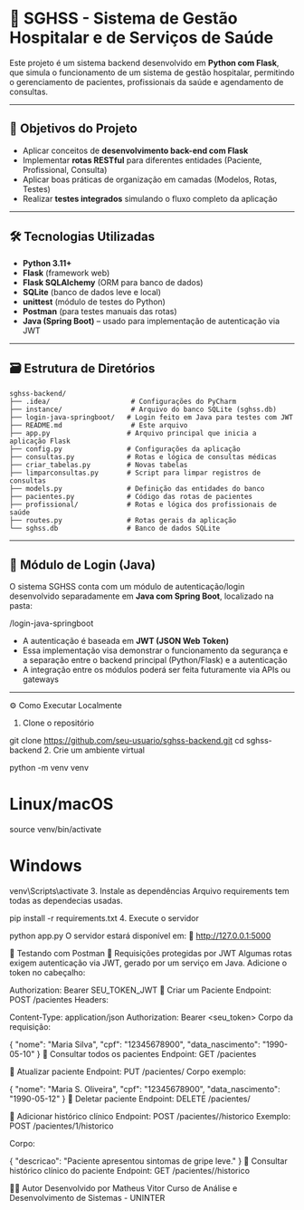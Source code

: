 # 🏥 SGHSS - Sistema de Gestão Hospitalar e de Serviços de Saúde

Este projeto é um sistema backend desenvolvido em **Python com Flask**, que simula o funcionamento de um sistema de gestão hospitalar, permitindo o gerenciamento de pacientes, profissionais da saúde e agendamento de consultas.

---

## 📌 Objetivos do Projeto

- Aplicar conceitos de **desenvolvimento back-end com Flask**
- Implementar **rotas RESTful** para diferentes entidades (Paciente, Profissional, Consulta)
- Aplicar boas práticas de organização em camadas (Modelos, Rotas, Testes)
- Realizar **testes integrados** simulando o fluxo completo da aplicação

---

## 🛠️ Tecnologias Utilizadas

- **Python 3.11+**
- **Flask** (framework web)
- **Flask SQLAlchemy** (ORM para banco de dados)
- **SQLite** (banco de dados leve e local)
- **unittest** (módulo de testes do Python)
- **Postman** (para testes manuais das rotas)
- **Java (Spring Boot)** – usado para implementação de autenticação via JWT

---

## 🗃️ Estrutura de Diretórios
```
sghss-backend/
├── .idea/                    # Configurações do PyCharm
├── instance/                 # Arquivo do banco SQLite (sghss.db)
├── login-java-springboot/   # Login feito em Java para testes com JWT
├── README.md                 # Este arquivo
├── app.py                   # Arquivo principal que inicia a aplicação Flask
├── config.py                # Configurações da aplicação
├── consultas.py             # Rotas e lógica de consultas médicas
├── criar_tabelas.py         # Novas tabelas
├── limparconsultas.py       # Script para limpar registros de consultas
├── models.py                # Definição das entidades do banco
├── pacientes.py             # Código das rotas de pacientes
├── profissional/            # Rotas e lógica dos profissionais de saúde
├── routes.py                # Rotas gerais da aplicação
└── sghss.db                 # Banco de dados SQLite
```


---

## 🔐 Módulo de Login (Java)

O sistema SGHSS conta com um módulo de autenticação/login desenvolvido separadamente em **Java com Spring Boot**, localizado na pasta:

/login-java-springboot



- A autenticação é baseada em **JWT (JSON Web Token)**
- Essa implementação visa demonstrar o funcionamento da segurança e a separação entre o backend principal (Python/Flask) e a autenticação
- A integração entre os módulos poderá ser feita futuramente via APIs ou gateways

---

⚙️ Como Executar Localmente
1. Clone o repositório

git clone https://github.com/seu-usuario/sghss-backend.git
cd sghss-backend
2. Crie um ambiente virtual

python -m venv venv
# Linux/macOS
source venv/bin/activate
# Windows
venv\Scripts\activate
3. Instale as dependências
Arquivo requirements tem todas as dependecias usadas.

pip install -r requirements.txt
4. Execute o servidor

python app.py
O servidor estará disponível em:
📍 http://127.0.0.1:5000

🧪 Testando com Postman
🔐 Requisições protegidas por JWT
Algumas rotas exigem autenticação via JWT, gerado por um serviço em Java. Adicione o token no cabeçalho:


Authorization: Bearer SEU_TOKEN_JWT
📌 Criar um Paciente
Endpoint: POST /pacientes
Headers:


Content-Type: application/json
Authorization: Bearer <seu_token>
Corpo da requisição:


{
  "nome": "Maria Silva",
  "cpf": "12345678900",
  "data_nascimento": "1990-05-10"
}
📌 Consultar todos os pacientes
Endpoint: GET /pacientes

📌 Atualizar paciente
Endpoint: PUT /pacientes/<id>
Corpo exemplo:


{
  "nome": "Maria S. Oliveira",
  "cpf": "12345678900",
  "data_nascimento": "1990-05-12"
}
📌 Deletar paciente
Endpoint: DELETE /pacientes/<id>

📌 Adicionar histórico clínico
Endpoint: POST /pacientes/<id>/historico
Exemplo: POST /pacientes/1/historico

Corpo:


{
  "descricao": "Paciente apresentou sintomas de gripe leve."
}
📌 Consultar histórico clínico do paciente
Endpoint: GET /pacientes/<id>/historico


👨‍💻 Autor
Desenvolvido por Matheus Vitor
Curso de Análise e Desenvolvimento de Sistemas - UNINTER
